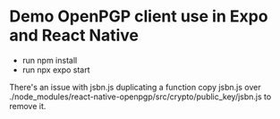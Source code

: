 # Demo OpenPGP client use in Expo and React Native

- run npm install
- run npx expo start

There's an issue with jsbn.js duplicating a function copy jsbn.js over ./node_modules/react-native-openpgp/src/crypto/public_key/jsbn.js to remove it.
